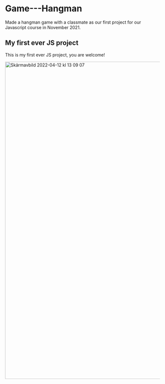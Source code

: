 # Game---Hangman

Made a hangman game with a classmate as our first project for our Javascript course in November 2021. 

## My first ever JS project

This is my first ever JS project, you are welcome! 

<img width="1031" alt="Skärmavbild 2022-04-12 kl  13 09 07" src="https://user-images.githubusercontent.com/89576025/162957801-5432c7f6-4cfd-4136-a317-86d4f0179107.png">
